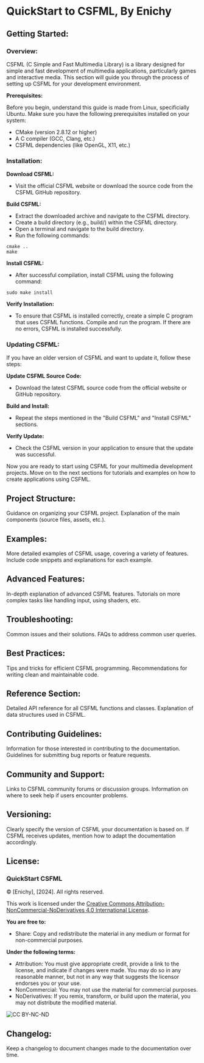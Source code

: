 # QuickStart to CSFML, By Enichy
## Getting Started:
### Overview:

CSFML (C Simple and Fast Multimedia Library) is a library designed for simple and fast development of multimedia applications, particularly games and interactive media. This section will guide you through the process of setting up CSFML for your
development environment.

**Prerequisites:**

Before you begin, understand this guide is made from Linux, specificially Ubuntu. Make sure you have the following prerequisites installed on your system:

- CMake (version 2.8.12 or higher)
- A C compiler (GCC, Clang, etc.)
- CSFML dependencies (like OpenGL, X11, etc.)

### Installation:

**Download CSFML:**
- Visit the official CSFML website or download the source code from the CSFML GitHub repository.

**Build CSFML:**
  - Extract the downloaded archive and navigate to the CSFML directory.
  - Create a build directory (e.g., build/) within the CSFML directory.
  - Open a terminal and navigate to the build directory.
  - Run the following commands:
```
cmake ..
make
```
**Install CSFML:**
  - After successful compilation, install CSFML using the following command:
```
sudo make install
```
**Verify Installation:**
  - To ensure that CSFML is installed correctly, create a simple C program that uses CSFML functions.
  Compile and run the program. If there are no errors, CSFML is installed successfully.

### Updating CSFML:

  If you have an older version of CSFML and want to update it, follow these steps:

**Update CSFML Source Code:**
- Download the latest CSFML source code from the official website or GitHub repository.

**Build and Install:**
- Repeat the steps mentioned in the "Build CSFML" and "Install CSFML" sections.

**Verify Update:**
- Check the CSFML version in your application to ensure that the update was successful.

Now you are ready to start using CSFML for your multimedia development projects. Move on to the next sections for tutorials and examples on how to create applications using CSFML.

## Project Structure:
Guidance on organizing your CSFML project.
Explanation of the main components (source files, assets, etc.).

## Examples:
More detailed examples of CSFML usage, covering a variety of features.
Include code snippets and explanations for each example.

## Advanced Features:
In-depth explanation of advanced CSFML features.
Tutorials on more complex tasks like handling input, using shaders, etc.

## Troubleshooting:
Common issues and their solutions.
FAQs to address common user queries.

## Best Practices:
Tips and tricks for efficient CSFML programming.
Recommendations for writing clean and maintainable code.

## Reference Section:
Detailed API reference for all CSFML functions and classes.
Explanation of data structures used in CSFML.

## Contributing Guidelines:
Information for those interested in contributing to the documentation.
Guidelines for submitting bug reports or feature requests.

## Community and Support:
Links to CSFML community forums or discussion groups.
Information on where to seek help if users encounter problems.

## Versioning:
Clearly specify the version of CSFML your documentation is based on.
If CSFML receives updates, mention how to adapt the documentation accordingly.

## License:
### QuickStart CSFML

© [Enichy], [2024]. All rights reserved.

This work is licensed under the [Creative Commons Attribution-NonCommercial-NoDerivatives 4.0 International License](http://creativecommons.org/licenses/by-nc-nd/4.0/).

**You are free to:**
- Share: Copy and redistribute the material in any medium or format for non-commercial purposes.

**Under the following terms:**
- Attribution: You must give appropriate credit, provide a link to the license, and indicate if changes were made. You may do so in any reasonable manner, but not in any way that suggests the licensor endorses you or your use.
- NonCommercial: You may not use the material for commercial purposes.
- NoDerivatives: If you remix, transform, or build upon the material, you may not distribute the modified material.

![CC BY-NC-ND](https://licensebuttons.net/l/by-nc-nd/4.0/88x31.png)


## Changelog:
Keep a changelog to document changes made to the documentation over time.
